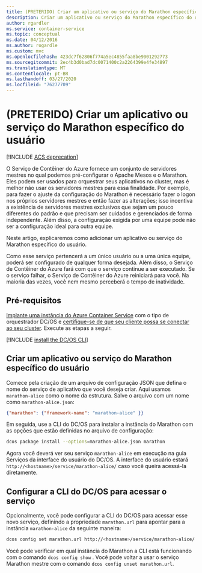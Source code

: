 ```yaml
---
title: (PRETERIDO) Criar um aplicativo ou serviço do Marathon específico do usuário
description: Criar um aplicativo ou serviço do Marathon específico do usuário
author: rgardler
ms.service: container-service
ms.topic: conceptual
ms.date: 04/12/2016
ms.author: rogardle
ms.custom: mvc
ms.openlocfilehash: 423dc7f62806f774a5ec4855faa8be9001292773
ms.sourcegitcommit: 2ec4b3d0bad7dc0071400c2a2264399e4fe34897
ms.translationtype: MT
ms.contentlocale: pt-BR
ms.lasthandoff: 03/27/2020
ms.locfileid: "76277709"
---
```

# <a name="deprecated-create-an-application-or-user-specific-marathon-service"></a>(PRETERIDO) Criar um aplicativo ou serviço do Marathon específico do usuário

[!INCLUDE [ACS deprecation](../../../includes/container-service-deprecation.md)]

O Serviço de Contêiner do Azure fornece um conjunto de servidores mestres no qual podemos pré-configurar o Apache Mesos e o Marathon. Eles podem ser usados para orquestrar seus aplicativos no cluster, mas é melhor não usar os servidores mestres para essa finalidade. Por exemplo, para fazer o ajuste da configuração do Marathon é necessário fazer o logon nos próprios servidores mestres e então fazer as alterações; isso incentiva a existência de servidores mestres exclusivos que sejam um pouco diferentes do padrão e que precisam ser cuidados e gerenciados de forma independente. Além disso, a configuração exigida por uma equipe pode não ser a configuração ideal para outra equipe.

Neste artigo, explicaremos como adicionar um aplicativo ou serviço do Marathon específico do usuário.

Como esse serviço pertencerá a um único usuário ou a uma única equipe, poderá ser configurado de qualquer forma desejada. Além disso, o Serviço de Contêiner do Azure fará com que o serviço continue a ser executado. Se o serviço falhar, o Serviço de Contêiner do Azure reiniciará para você. Na maioria das vezes, você nem mesmo perceberá o tempo de inatividade.

## <a name="prerequisites"></a>Pré-requisitos
[Implante uma instância do Azure Container Service](container-service-deployment.md) com o tipo de orquestrador DC/OS e [certifique-se de que seu cliente possa se conectar ao seu cluster](../container-service-connect.md). Execute as etapas a seguir.

[!INCLUDE [install the DC/OS CLI](../../../includes/container-service-install-dcos-cli-include.md)]

## <a name="create-an-application-or-user-specific-marathon-service"></a>Criar um aplicativo ou serviço do Marathon específico do usuário
Comece pela criação de um arquivo de configuração JSON que defina o nome do serviço de aplicativo que você deseja criar. Aqui usamos `marathon-alice` como o nome da estrutura. Salve o arquivo com um nome como `marathon-alice.json`:

```json
{"marathon": {"framework-name": "marathon-alice" }}
```

Em seguida, use a CLI do DC/OS para instalar a instância do Marathon com as opções que estão definidas no arquivo de configuração:

```bash
dcos package install --options=marathon-alice.json marathon
```

Agora você deverá ver seu serviço `marathon-alice` em execução na guia Serviços da interface do usuário do DC/OS. A interface do usuário estará `http://<hostname>/service/marathon-alice/` caso você queira acessá-la diretamente.

## <a name="set-the-dcos-cli-to-access-the-service"></a>Configurar a CLI do DC/OS para acessar o serviço
Opcionalmente, você pode configurar a CLI do DC/OS para acessar esse novo serviço, definindo a propriedade `marathon.url` para apontar para a instância `marathon-alice` da seguinte maneira:

```bash
dcos config set marathon.url http://<hostname>/service/marathon-alice/
```

Você pode verificar em qual instância do Marathon a CLI está funcionando com o comando `dcos config show` . Você pode voltar a usar o serviço Marathon mestre com o comando `dcos config unset marathon.url`.

